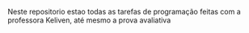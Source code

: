 Neste repositorio estao todas as tarefas de programação feitas com a professora Keliven, até mesmo a prova avaliativa
